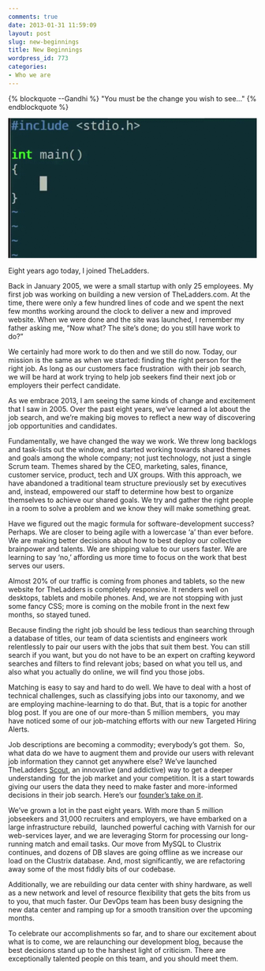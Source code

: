 ```yaml
---
comments: true
date: 2013-01-31 11:59:09
layout: post
slug: new-beginnings
title: New Beginnings
wordpress_id: 773
categories:
- Who we are
---
```

{% blockquote --Gandhi %}
"You must be the change you wish to see..."
{% endblockquote %}


[![blinking_main](/images/blinking_main.gif)](/images/blinking_main.gif)

Eight years ago today, I joined TheLadders.

Back in January 2005, we were a small startup with only 25 employees. My first job was working on building a new version of TheLadders.com. At the time, there were only a few hundred lines of code and we spent the next few months working around the clock to deliver a new and improved website. When we were done and the site was launched, I remember my father asking me, “Now what? The site’s done; do you still have work to do?”

We certainly had more work to do then and we still do now. Today, our mission is the same as when we started: finding the right person for the right job. As long as our customers face frustration  with their job search, we will be hard at work trying to help job seekers find their next job or employers their perfect candidate.

As we embrace 2013, I am seeing the same kinds of change and excitement that I saw in 2005. Over the past eight years, we’ve learned a lot about the job search, and we’re making big moves to reflect a new way of discovering job opportunities and candidates.

Fundamentally, we have changed the way we work. We threw long backlogs and task-lists out the window, and started working towards shared themes and goals among the whole company; not just technology, not just a single Scrum team. Themes shared by the CEO, marketing, sales, finance, customer service, product, tech and UX groups. With this approach, we have abandoned a traditional team structure previously set by executives and, instead, empowered our staff to determine how best to organize themselves to achieve our shared goals. We try and gather the right people in a room to solve a problem and we know they will make something great.

Have we figured out the magic formula for software-development success? Perhaps. We are closer to being agile with a lowercase ‘a’ than ever before. We are making better decisions about how to best deploy our collective brainpower and talents. We are shipping value to our users faster. We are learning to say ‘no,’ affording us more time to focus on the work that best serves our users.

Almost 20% of our traffic is coming from phones and tablets, so the new website for TheLadders is completely responsive. It renders well on desktops, tablets and mobile phones. And, we are not stopping with just some fancy CSS; more is coming on the mobile front in the next few months, so stayed tuned.

Because finding the right job should be less tedious than searching through a database of titles, our team of data scientists and engineers work relentlessly to pair our users with the jobs that suit them best. You can still search if you want, but you do not have to be an expert on crafting keyword searches and filters to find relevant jobs; based on what you tell us, and also what you actually do online, we will find you those jobs.

Matching is easy to say and hard to do well. We have to deal with a host of technical challenges, such as classifying jobs into our taxonomy, and we are employing machine-learning to do that. But, that is a topic for another blog post. If you are one of our more-than 5 million members,  you may have noticed some of our job-matching efforts with our new Targeted Hiring Alerts.

Job descriptions are becoming a commodity; everybody’s got them.  So, what data do we have to augment them and provide our users with relevant job information they cannot get anywhere else? We’ve launched TheLadders [Scout](http://blog.theladders.com/product/new-product-for-the-new-year/), an innovative (and addictive) way to get a deeper understanding  for the job market and your competition. It is a start towards giving our users the data they need to make faster and more-informed decisions in their job search. Here’s our [founder’s take on it](http://www.theladders.com/member/career-newsletters/please-review-the-other-applicants-for-this-job-first-).

We’ve grown a lot in the past eight years. With more than 5 million jobseekers and 31,000 recruiters and employers, we have embarked on a large infrastructure rebuild,  launched powerful caching with Varnish for our web-services layer, and we are leveraging Storm for processing our long-running match and email tasks. Our move from MySQL to Clustrix continues, and dozens of DB slaves are going offline as we increase our load on the Clustrix database. And, most significantly, we are refactoring away some of the most fiddly bits of our codebase.

Additionally, we are rebuilding our data center with shiny hardware, as well as a new network and level of resource flexibility that gets the bits from us to you, that much faster. Our DevOps team has been busy designing the new data center and ramping up for a smooth transition over the upcoming months.

To celebrate our accomplishments so far, and to share our excitement about what is to come, we are relaunching our development blog, because the best decisions stand up to the harshest light of criticism. There are exceptionally talented people on this team, and you should meet them.


